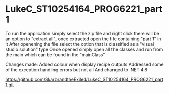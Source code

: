 # LukeC_ST10254164_PROG6221_part1
To run the application simply select the zip file and right click there will be an option to "extract all".
once extracted open the file containing "part 1" in it
After openening the file select the option that is classified as a "visual studio solution" type
Once opened simply open all the classes and run from the main which can be found in the "mainClass"

Changes made: 
Added colour when display recipe outputs
Addressed some of the exception handling errors but not all
And changed to .NET 4.8

https://github.com/SkarbrandtheExiled/LukeC_ST10254164_PROG6221_part1.git
